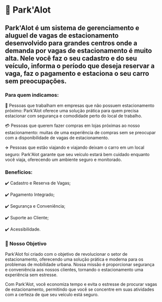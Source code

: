 # :red_car: Park'Alot 

## Park'Alot é um sistema de gerenciamento e aluguel de vagas de estacionamento desenvolvido para grandes centros onde a demanda por vagas de estacionamento é muito alta. Nele você faz o seu cadastro e do seu veículo, informa o período que deseja reservar a vaga, faz o pagamento e estaciona o seu carro sem preocupações. 

### Para quem indicamos:
 :briefcase: Pessoas que trabalham em empresas que não possuem estacionamento próximo: Park'Alot oferece uma solução prática para quem precisa estacionar com segurança e comodidade perto do local de trabalho.
 
 :credit_card: Pessoas que querem fazer compras em lojas próximas ao nosso estacionamento: muitas de uma experiência de compras sem se preocupar com a disponibilidade de vagas de estacionamento.
 
 :airplane: Pessoas que estão viajando e viajando deixam o carro em um local seguro: Park'Alot garante que seu veículo estará bem cuidado enquanto você viaja, oferecendo um ambiente seguro e monitorado.

### Benefícios:
:heavy_check_mark: Cadastro e Reserva de Vagas;

:heavy_check_mark: Pagamento Integrado;

:heavy_check_mark: Segurança e Conveniência;

:heavy_check_mark: Suporte ao Cliente;

:heavy_check_mark: Acessibilidade.

### :dart: Nosso Objetivo

Park'Alot foi criado com o objetivo de revolucionar o setor de estacionamento, oferecendo uma solução prática e moderna para os problemas de mobilidade urbana. Nossa missão é proporcionar segurança e conveniência aos nossos clientes, tornando o estacionamento uma experiência sem estresse.

Com Park'Alot, você economiza tempo e evita o estresse de procurar vagas de estacionamento, permitindo que você se concentre em suas atividades com a certeza de que seu veículo está seguro.
